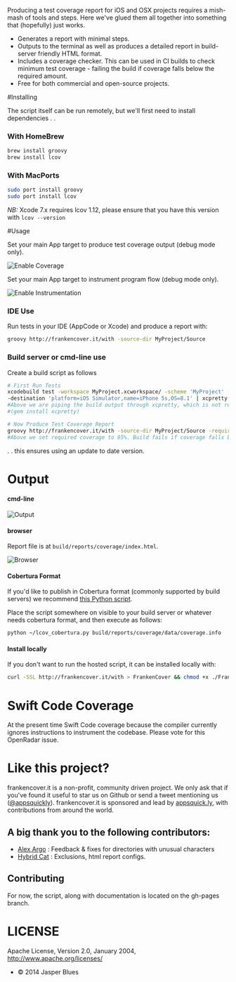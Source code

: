 
Producing a test coverage report for iOS and OSX projects requires a mish-mash of tools and steps. Here we've glued them all together into something that (hopefully) just works. 

* Generates a report with minimal steps.
* Outputs to the terminal as well as produces a detailed report in build-server friendly HTML format.
* Includes a coverage checker. This can be used in CI builds to check minimum test coverage - failing the build if coverage falls below the required amount.
* Free for both commercial and open-source projects.

 
#Installing

The script itself can be run remotely, but we'll first need to install dependencies .  .

### With HomeBrew

```sh
brew install groovy
brew install lcov
```

### With MacPorts

```sh
sudo port install groovy
sudo port install lcov
```

*NB:* Xcode 7.x requires lcov 1.12, please ensure that you have this version with `lcov --version`

#Usage

Set your main App target to produce test coverage output (debug mode only). 

![Enable Coverage](http://frankencover.it/images/Coverage.png)

Set your main App target to instrument program flow (debug mode only). 

![Enable Instrumentation](http://frankencover.it/images/Instrument.png)

### IDE Use

Run tests in your IDE (AppCode or Xcode) and produce a report with: 

```sh
groovy http://frankencover.it/with -source-dir MyProject/Source
```

### Build server or cmd-line use

Create a build script as follows

```sh
# First Run Tests
xcodebuild test -workspace MyProject.xcworkspace/ -scheme 'MyProject' -configuration Debug \
-destination 'platform=iOS Simulator,name=iPhone 5s,OS=8.1' | xcpretty -c --report junit
#Above we are piping the build output through xcpretty, which is not required, but very nice. 
#(gem install xcpretty)

# Now Produce Test Coverage Report
groovy http://frankencover.it/with -source-dir MyProject/Source -required-coverage 85
#Above we set required coverage to 85%. Build fails if coverage falls below this value. 
```

. . this ensures using an update to date version. 

# Output

#### cmd-line

![Output](http://frankencover.it/images/output.png)

#### browser

Report file is at `build/reports/coverage/index.html`.

![Browser](http://frankencover.it/images/report.png)


#### Cobertura Format

If you'd like to publish in Cobertura format (commonly supported by build servers) we recommend <a href="https://github.com/eriwen/lcov-to-cobertura-xml">this Python script</a>. 

Place the script somewhere on visible to your build server or whatever needs cobertura format, and then execute as follows: 

```sh
python ~/lcov_cobertura.py build/reports/coverage/data/coverage.info
```

#### Install locally

If you don't want to run the hosted script, it can be installed locally with:

```sh
curl -SSL http://frankencover.it/with > FrankenCover && chmod +x ./FrankenCover
```


# Swift Code Coverage

At the present time Swift Code coverage because the compiler currently ignores instructions to instrument the codebase. Please vote for this OpenRadar issue.

# Like this project? 

frankencover.it is a non-profit, community driven project. We only ask that if you've found it useful to star us on Github or send a tweet mentioning us (<a href="https://twitter.com/appsquickly">@appsquickly</a>). frankencover.it is sponsored and lead by <a href="http://appsquick.ly">appsquick.ly</a>, with contributions from around the world. 

## A big thank you to the following contributors: 

* <a href="https://github.com/alexargo">Alex Argo</a> : Feedback & fixes for directories with unusual characters
* <a href="https://github.com/hybridcattt">Hybrid Cat</a> : Exclusions, html report configs. 
 
## Contributing

For now, the script, along with documentation is located on the gh-pages branch. 


# LICENSE

Apache License, Version 2.0, January 2004, http://www.apache.org/licenses/

* © 2014 Jasper Blues


